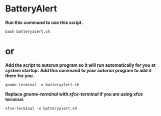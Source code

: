 # BatteryAlert

**Run this command to use this script.**

``` bash batteryalert.sh ```

<h1>or</h1>

**Add the script to autorun program so it will run automatically for you at system startup.**
**Add this command to your autorun program to add it there for you.**

``` gnome-terminal -x batteryalert.sh ```

**Replace *gnome-terminal* with *xfce-terminal* if you are using xfce terminal.**

``` xfce-terminal -x batteryalert.sh ```
